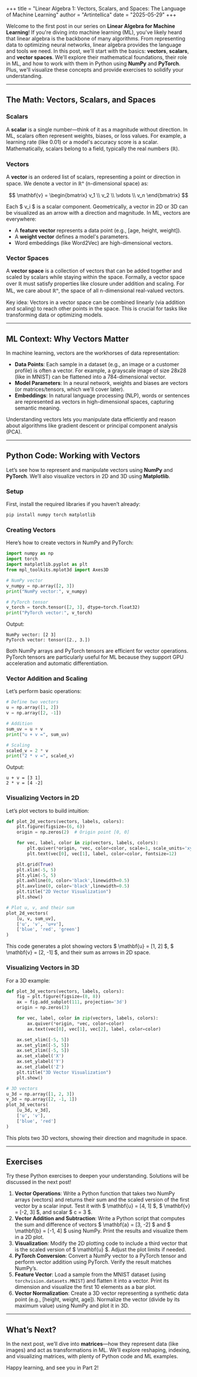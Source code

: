 +++
title = "Linear Algebra 1: Vectors, Scalars, and Spaces: The Language of Machine Learning"
author = "Artintellica"
date = "2025-05-29"
+++

Welcome to the first post in our series on **Linear Algebra for Machine
Learning**! If you're diving into machine learning (ML), you've likely heard
that linear algebra is the backbone of many algorithms. From representing data
to optimizing neural networks, linear algebra provides the language and tools we
need. In this post, we'll start with the basics: **vectors**, **scalars**, and
**vector spaces**. We'll explore their mathematical foundations, their role in
ML, and how to work with them in Python using **NumPy** and **PyTorch**. Plus,
we'll visualize these concepts and provide exercises to solidify your
understanding.

---

## The Math: Vectors, Scalars, and Spaces

### Scalars

A **scalar** is a single number—think of it as a magnitude without direction. In
ML, scalars often represent weights, biases, or loss values. For example, a
learning rate (like 0.01) or a model's accuracy score is a scalar.
Mathematically, scalars belong to a field, typically the real numbers (ℝ).

### Vectors

A **vector** is an ordered list of scalars, representing a point or direction in
space. We denote a vector in ℝⁿ (n-dimensional space) as:

$$ \mathbf{v} = \begin{bmatrix} v_1 \\ v_2 \\ \vdots \\ v_n \end{bmatrix} $$

Each $ v_i $ is a scalar component. Geometrically, a vector in 2D or 3D can be
visualized as an arrow with a direction and magnitude. In ML, vectors are
everywhere:

- A **feature vector** represents a data point (e.g., [age, height, weight]).
- A **weight vector** defines a model's parameters.
- Word embeddings (like Word2Vec) are high-dimensional vectors.

### Vector Spaces

A **vector space** is a collection of vectors that can be added together and
scaled by scalars while staying within the space. Formally, a vector space over
ℝ must satisfy properties like closure under addition and scaling. For ML, we
care about ℝⁿ, the space of all n-dimensional real-valued vectors.

Key idea: Vectors in a vector space can be combined linearly (via addition and
scaling) to reach other points in the space. This is crucial for tasks like
transforming data or optimizing models.

---

## ML Context: Why Vectors Matter

In machine learning, vectors are the workhorses of data representation:

- **Data Points**: Each sample in a dataset (e.g., an image or a customer
  profile) is often a vector. For example, a grayscale image of size 28x28 (like
  in MNIST) can be flattened into a 784-dimensional vector.
- **Model Parameters**: In a neural network, weights and biases are vectors (or
  matrices/tensors, which we'll cover later).
- **Embeddings**: In natural language processing (NLP), words or sentences are
  represented as vectors in high-dimensional spaces, capturing semantic meaning.

Understanding vectors lets you manipulate data efficiently and reason about
algorithms like gradient descent or principal component analysis (PCA).

---

## Python Code: Working with Vectors

Let’s see how to represent and manipulate vectors using **NumPy** and
**PyTorch**. We’ll also visualize vectors in 2D and 3D using **Matplotlib**.

### Setup

First, install the required libraries if you haven’t already:

```bash
pip install numpy torch matplotlib
```

### Creating Vectors

Here’s how to create vectors in NumPy and PyTorch:

```python
import numpy as np
import torch
import matplotlib.pyplot as plt
from mpl_toolkits.mplot3d import Axes3D

# NumPy vector
v_numpy = np.array([2, 3])
print("NumPy vector:", v_numpy)

# PyTorch tensor
v_torch = torch.tensor([2, 3], dtype=torch.float32)
print("PyTorch vector:", v_torch)
```

Output:

```
NumPy vector: [2 3]
PyTorch vector: tensor([2., 3.])
```

Both NumPy arrays and PyTorch tensors are efficient for vector operations.
PyTorch tensors are particularly useful for ML because they support GPU
acceleration and automatic differentiation.

### Vector Addition and Scaling

Let’s perform basic operations:

```python
# Define two vectors
u = np.array([1, 2])
v = np.array([2, -1])

# Addition
sum_uv = u + v
print("u + v =", sum_uv)

# Scaling
scaled_v = 2 * v
print("2 * v =", scaled_v)
```

Output:

```
u + v = [3 1]
2 * v = [4 -2]
```

### Visualizing Vectors in 2D

Let’s plot vectors to build intuition:

```python
def plot_2d_vectors(vectors, labels, colors):
    plt.figure(figsize=(6, 6))
    origin = np.zeros(2)  # Origin point [0, 0]

    for vec, label, color in zip(vectors, labels, colors):
        plt.quiver(*origin, *vec, color=color, scale=1, scale_units='xy', angles='xy')
        plt.text(vec[0], vec[1], label, color=color, fontsize=12)

    plt.grid(True)
    plt.xlim(-5, 5)
    plt.ylim(-5, 5)
    plt.axhline(0, color='black',linewidth=0.5)
    plt.axvline(0, color='black',linewidth=0.5)
    plt.title("2D Vector Visualization")
    plt.show()

# Plot u, v, and their sum
plot_2d_vectors(
    [u, v, sum_uv],
    ['u', 'v', 'u+v'],
    ['blue', 'red', 'green']
)
```

This code generates a plot showing vectors $ \mathbf{u} = [1, 2] $, $ \mathbf{v}
= [2, -1] $, and their sum as arrows in 2D space.

### Visualizing Vectors in 3D

For a 3D example:

```python
def plot_3d_vectors(vectors, labels, colors):
    fig = plt.figure(figsize=(8, 8))
    ax = fig.add_subplot(111, projection='3d')
    origin = np.zeros(3)

    for vec, label, color in zip(vectors, labels, colors):
        ax.quiver(*origin, *vec, color=color)
        ax.text(vec[0], vec[1], vec[2], label, color=color)

    ax.set_xlim([-5, 5])
    ax.set_ylim([-5, 5])
    ax.set_zlim([-5, 5])
    ax.set_xlabel('X')
    ax.set_ylabel('Y')
    ax.set_zlabel('Z')
    plt.title("3D Vector Visualization")
    plt.show()

# 3D vectors
u_3d = np.array([1, 2, 3])
v_3d = np.array([2, -1, 1])
plot_3d_vectors(
    [u_3d, v_3d],
    ['u', 'v'],
    ['blue', 'red']
)
```

This plots two 3D vectors, showing their direction and magnitude in space.

---

## Exercises

Try these Python exercises to deepen your understanding. Solutions will be
discussed in the next post!

1. **Vector Operations**: Write a Python function that takes two NumPy arrays
   (vectors) and returns their sum and the scaled version of the first vector by
   a scalar input. Test it with $ \mathbf{u} = [4, 1] $, $ \mathbf{v} = [-2, 3]
   $, and scalar $ c = 3 $.
2. **Vector Addition and Subtraction**: Write a Python script that computes the
   sum and difference of vectors $ \mathbf{a} = [3, -2] $ and $ \mathbf{b} =
   [-1, 4] $ using NumPy. Print the results and visualize them in a 2D plot.
3. **Visualization**: Modify the 2D plotting code to include a third vector that
   is the scaled version of $ \mathbf{u} $. Adjust the plot limits if needed.
4. **PyTorch Conversion**: Convert a NumPy vector to a PyTorch tensor and
   perform vector addition using PyTorch. Verify the result matches NumPy’s.
5. **Feature Vector**: Load a sample from the MNIST dataset (using
   `torchvision.datasets.MNIST`) and flatten it into a vector. Print its
   dimension and visualize the first 10 elements as a bar plot.
6. **Vector Normalization**: Create a 3D vector representing a synthetic data
   point (e.g., [height, weight, age]). Normalize the vector (divide by its
   maximum value) using NumPy and plot it in 3D.

---

## What’s Next?

In the next post, we’ll dive into **matrices**—how they represent data (like
images) and act as transformations in ML. We’ll explore reshaping, indexing, and
visualizing matrices, with plenty of Python code and ML examples.

Happy learning, and see you in Part 2!

